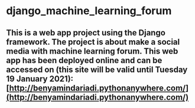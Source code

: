 # django_machine_learning_forum

## This is a web app project using the Django framework. The project is about make a social media with machine learning forum. This web app has been deployed online and can be accessed on (this site will be valid until Tuesday 19 January 2021): [http://benyamindariadi.pythonanywhere.com/](http://benyamindariadi.pythonanywhere.com/)
